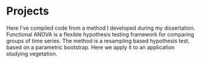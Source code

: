 # Projects

Here I've compiled code from a method I developed during my dissertation. Functional ANOVA is a flexible hypothesis testing framework for comparing groups of time series. The method is a resampling based hypothesis test, based on a parametric bootstrap. Here we apply it to an application studying vegetation. 
